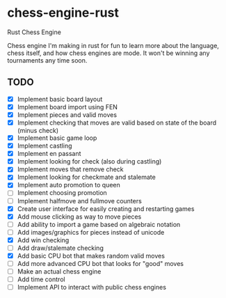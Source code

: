 # chess-engine-rust
Rust Chess Engine

Chess engine I'm making in rust for fun to learn more about the language, chess itself, and how chess engines are mode.  It won't be winning any tournaments any time soon.


## TODO

- [x] Implement basic board layout
- [x] Implement board import using FEN
- [x] Implement pieces and valid moves
- [x] Implement checking that moves are valid based on state of the board (minus check)
- [x] Implement basic game loop
- [x] Implement castling
- [x] Implement en passant
- [x] Implement looking for check (also during castling)
- [x] Implement moves that remove check
- [X] Implement looking for checkmate and stalemate
- [x] Implement auto promotion to queen
- [ ] Implement choosing promotion
- [ ] Implement halfmove and fullmove counters
- [x] Create user interface for easily creating and restarting games
- [x] Add mouse clicking as way to move pieces
- [ ] Add ability to import a game based on algebraic notation
- [ ] Add images/graphics for pieces instead of unicode
- [x] Add win checking
- [ ] Add draw/stalemate checking
- [x] Add basic CPU bot that makes random valid moves
- [ ] Add more advanced CPU bot that looks for "good" moves
- [ ] Make an actual chess engine
- [ ] Add time control
- [ ] Implement API to interact with public chess engines